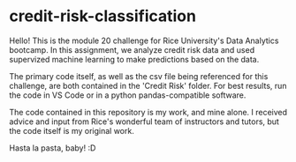 # credit-risk-classification

Hello! This is the module 20 challenge for Rice University's Data Analytics bootcamp. In this assignment, we analyze credit risk data and used supervized machine learning to make predictions based on the data.

The primary code itself, as well as the csv file being referenced for this challenge, are both contained in the 'Credit Risk' folder. For best results, run the code in VS Code or in a python pandas-compatible software.

The code contained in this repository is my work, and mine alone. I received advice and input from Rice's wonderful team of instructors and tutors, but the code itself is my original work.

Hasta la pasta, baby! :D